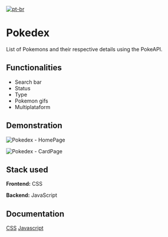 [![pt-br](https://img.shields.io/badge/lang-pt--br-green.svg)](https://github.com/Peagah-Vieira/Pokemon/blob/master/readme-ptBR.md)
# Pokedex

List of Pokemons and their respective details using the PokeAPI.

## Functionalities

- Search bar
- Status
- Type
- Pokemon gifs
- Multiplataform

## Demonstration

![Pokedex - HomePage](https://github.com/Peagah-Vieira/Pokedex/assets/105545343/f24b214c-35e5-4ea9-b38f-cfea42b89534)

![Pokedex - CardPage](https://github.com/Peagah-Vieira/Pokedex/assets/105545343/af3e7c85-338e-4fbe-9803-ca39a2a8df4f)

## Stack used

**Frontend:** CSS

**Backend:** JavaScript

## Documentation

[CSS](https://developer.mozilla.org/en-US/docs/Web/CSS)
[Javascript](https://developer.mozilla.org/en-US/docs/Web/JavaScript)
